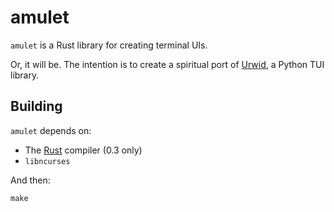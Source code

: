 # amulet

`amulet` is a Rust library for creating terminal UIs.

Or, it will be.  The intention is to create a spiritual port of [Urwid](http://excess.org/urwid/), a Python TUI library.

## Building

`amulet` depends on:

* The [Rust](http://www.rust-lang.org/) compiler (0.3 only)
* `libncurses`

And then:

    make
